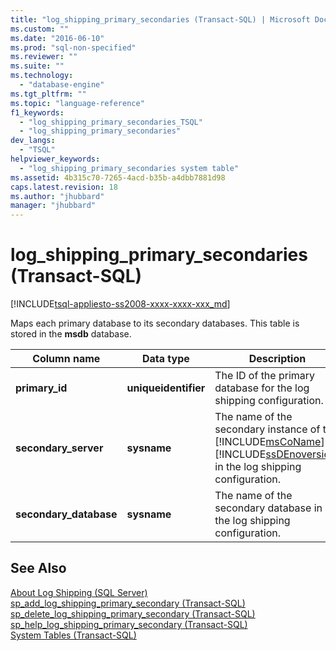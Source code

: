 ```yaml
---
title: "log_shipping_primary_secondaries (Transact-SQL) | Microsoft Docs"
ms.custom: ""
ms.date: "2016-06-10"
ms.prod: "sql-non-specified"
ms.reviewer: ""
ms.suite: ""
ms.technology: 
  - "database-engine"
ms.tgt_pltfrm: ""
ms.topic: "language-reference"
f1_keywords: 
  - "log_shipping_primary_secondaries_TSQL"
  - "log_shipping_primary_secondaries"
dev_langs: 
  - "TSQL"
helpviewer_keywords: 
  - "log_shipping_primary_secondaries system table"
ms.assetid: 4b315c70-7265-4acd-b35b-a4dbb7881d98
caps.latest.revision: 18
ms.author: "jhubbard"
manager: "jhubbard"
---
```

# log_shipping_primary_secondaries (Transact-SQL)
[!INCLUDE[tsql-appliesto-ss2008-xxxx-xxxx-xxx_md](../../../database-engine/configure/windows/includes/tsql-appliesto-ss2008-xxxx-xxxx-xxx-md.md)]

  Maps each primary database to its secondary databases. This table is stored in the **msdb** database.  

  
|Column name|Data type|Description|  
|-----------------|---------------|-----------------|  
|**primary_id**|**uniqueidentifier**|The ID of the primary database for the log shipping configuration.|  
|**secondary_server**|**sysname**|The name of the secondary instance of the [!INCLUDE[msCoName](../../../advanced-analytics/r-services/tutorials/includes/msconame-md.md)] [!INCLUDE[ssDEnoversion](../../../analysis-services/instances/install/windows/includes/ssdenoversion-md.md)] in the log shipping configuration.|  
|**secondary_database**|**sysname**|The name of the secondary database in the log shipping configuration.|  
  
## See Also  
 [About Log Shipping &#40;SQL Server&#41;](../../../database-engine/log-shipping/about-log-shipping-sql-server.md)   
 [sp_add_log_shipping_primary_secondary &#40;Transact-SQL&#41;](../../../relational-databases/reference/system-stored-procedures/sp-add-log-shipping-primary-secondary-transact-sql.md)   
 [sp_delete_log_shipping_primary_secondary &#40;Transact-SQL&#41;](../../../relational-databases/reference/system-stored-procedures/sp-delete-log-shipping-primary-secondary-transact-sql.md)   
 [sp_help_log_shipping_primary_secondary &#40;Transact-SQL&#41;](../../../relational-databases/reference/system-stored-procedures/sp-help-log-shipping-primary-secondary-transact-sql.md)   
 [System Tables &#40;Transact-SQL&#41;](../../../relational-databases/reference/system-tables/system-tables-transact-sql.md)  
  
  